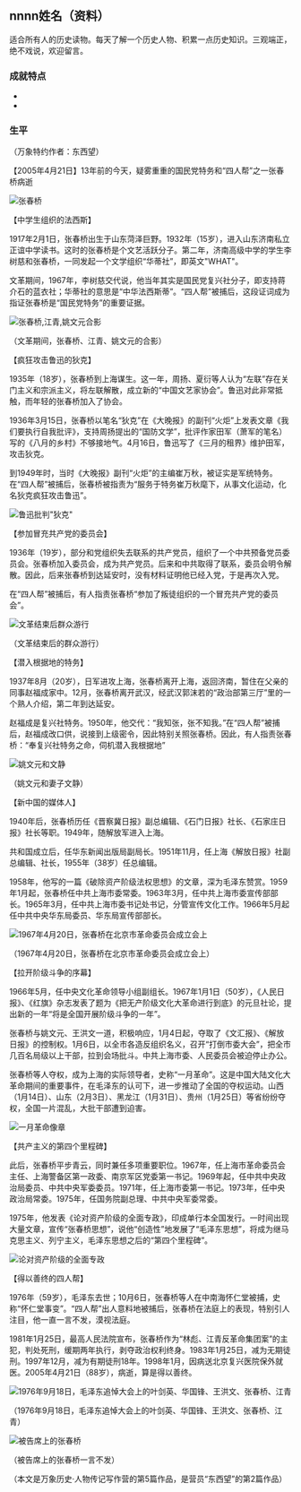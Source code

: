 ## nnnn姓名（资料）

适合所有人的历史读物。每天了解一个历史人物、积累一点历史知识。三观端正，绝不戏说，欢迎留言。  

### 成就特点

- ​
- ​


### 生平

（万象特约作者：东西望）

【2005年4月21日】13年前的今天，疑雾重重的国民党特务和“四人帮”之一张春桥病逝

![张春桥](张春桥.jpg)

【中学生组织的法西斯】

1917年2月1日，张春桥出生于山东菏泽巨野。1932年（15岁），进入山东济南私立正谊中学读书。这时的张春桥是个文艺活跃分子。第二年，济南高级中学的学生李树慈和张春桥，一同发起一个文学组织“华蒂社”，即英文"WHAT"。

文革期间，1967年，李树慈交代说，他当年其实是国民党复兴社分子，即支持蒋介石的蓝衣社；华蒂社的意思是“中华法西斯蒂”。“四人帮”被捕后，这段证词成为指证张春桥是“国民党特务”的重要证据。

![张春桥,江青,姚文元合影](张春桥,江青,姚文元合影.jpeg)

（文革期间，张春桥、江青、姚文元的合影）

【疯狂攻击鲁迅的狄克】

1935年（18岁），张春桥到上海谋生。这一年，周扬、夏衍等人认为“左联”存在关门主义和宗派主义，将左联解散，成立新的“中国文艺家协会”。鲁迅对此非常抵触，而年轻的张春桥加入了协会。

1936年3月15日，张春桥以笔名“狄克”在《大晚报》的副刊“火炬”上发表文章《我们要执行自我批评》，支持周扬提出的“国防文学”，批评作家田军（萧军的笔名）写的《八月的乡村》不够接地气。4月16日，鲁迅写了《三月的租界》维护田军，攻击狄克。

到1949年时，当时《大晚报》副刊“火炬”的主编崔万秋，被证实是军统特务。在“四人帮”被捕后，张春桥被指责为“服务于特务崔万秋麾下，从事文化运动，化名狄克疯狂攻击鲁迅”。

![鲁迅批判"狄克"](鲁迅批判"狄克".jpeg)

【参加冒充共产党的委员会】

1936年（19岁），部分和党组织失去联系的共产党员，组织了一个中共预备党员委员会。张春桥加入委员会，成为共产党员。后来和中共取得了联系，委员会明令解散。因此，后来张春桥到达延安时，没有材料证明他已经入党，于是再次入党。

在“四人帮”被捕后，有人指责张春桥“参加了叛徒组织的一个冒充共产党的委员会”。

![文革结束后群众游行](文革结束后群众游行.jpg)

（文革结束后的群众游行）

【潜入根据地的特务】

1937年8月（20岁），日军进攻上海，张春桥离开上海，返回济南，暂住在父亲的同事赵福成家中。12月，张春桥离开武汉，经武汉郭沫若的“政治部第三厅”里的一个熟人介绍，第二年到达延安。

赵福成是复兴社特务。1950年，他交代：“我知张，张不知我。”在“四人帮”被捕后，赵福成改口供，说接到上级密令，因此特别关照张春桥。因此，有人指责张春桥：“奉复兴社特务之命，伺机潜入我根据地”

![姚文元和文静](姚文元和文静.jpeg)

（姚文元和妻子文静）

【新中国的媒体人】

1940年后，张春桥历任《晋察冀日报》副总编辑、《石门日报》社长、《石家庄日报》社长等职。1949年，随解放军进入上海。

共和国成立后，任华东新闻出版局副局长。1951年11月，任上海《解放日报》社副总编辑、社长，1955年（38岁）任总编辑。

1958年，他写的一篇《破除资产阶级法权思想》的文章，深为毛泽东赞赏。1959年1月起，张春桥任中共上海市委常委。1963年3月，任中共上海市委宣传部部长。1965年3月，任中共上海市委书记处书记，分管宣传文化工作。1966年5月起任中共中央华东局委员、华东局宣传部部长。

![1967年4月20日，张春桥在北京市革命委员会成立会上](1967年4月20日，张春桥在北京市革命委员会成立会上.jpg)

（1967年4月20日，张春桥在北京市革命委员会成立会上）

【拉开阶级斗争的序幕】

1966年5月，任中央文化革命领导小组副组长。1967年1月1日（50岁），《人民日报》、《红旗》杂志发表了题为《把无产阶级文化大革命进行到底》的元旦社论，提出新的一年“将是全国开展阶级斗争的一年”。

张春桥与姚文元、王洪文一道，积极响应，1月4日起，夺取了《文汇报》、《解放日报》的控制权。1月6日，以全市各造反组织名义，召开“打倒市委大会”，把全市几百名局级以上干部，拉到会场批斗。中共上海市委、人民委员会被迫停止办公。

张春桥等人夺权，成为上海的实际领导者，史称“一月革命”。这是中国大陆文化大革命期间的重要事件，在毛泽东的认可下，进一步推动了全国的夺权运动。山西（1月14日）、山东（2月3日）、黑龙江（1月31日）、贵州（1月25日）等省纷纷夺权，全国一片混乱，大批干部遭到迫害。

![一月革命像章](一月革命像章.jpeg)



【共产主义的第四个里程碑】

此后，张春桥平步青云，同时兼任多项重要职位。1967年，任上海市革命委员会主任、上海警备区第一政委、南京军区党委第一书记。1969年起，任中共中央政治局委员、中共中央军委委员。1971年，任上海市委第一书记。1973年，任中央政治局常委。1975年，任国务院副总理、中共中央军委常委。

1975年，他发表《论对资产阶级的全面专政》，印成单行本全国发行。一时间出现大量文章，宣传“张春桥思想”，说他“创造性”地发展了“毛泽东思想”，将成为继马克思主义、列宁主义，毛泽东思想之后的“第四个里程碑”。

![论对资产阶级的全面专政](论对资产阶级的全面专政.jpeg)

【得以善终的四人帮】

1976年（59岁），毛泽东去世；10月6日，张春桥等人在中南海怀仁堂被捕，史称“怀仁堂事变”。“四人帮”出人意料地被捕后，张春桥在法庭上的表现，特别引人注目，他一直一言不发，漠视法庭。

1981年1月25日，最高人民法院宣布，张春桥作为“林彪、江青反革命集团案”的主犯，判处死刑，缓期两年执行，剥夺政治权利终身。1983年1月25日，减为无期徒刑。1997年12月，减为有期徒刑18年。1998年1月，因病送北京复兴医院保外就医。2005年4月21日（88岁），病逝，算是得以善终。

![1976年9月18日，毛泽东追悼大会上的叶剑英、华国锋、王洪文、张春桥、江青](1976年9月18日，毛泽东追悼大会上的叶剑英、华国锋、王洪文、张春桥、江青.jpg)

（1976年9月18日，毛泽东追悼大会上的叶剑英、华国锋、王洪文、张春桥、江青）

![被告席上的张春桥](被告席上的张春桥.jpg)

（被告席上的张春桥一言不发）

（本文是万象历史·人物传记写作营的第5篇作品，是营员“东西望”的第2篇作品）